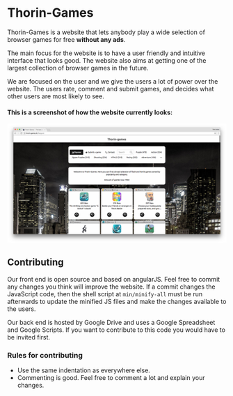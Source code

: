 # Thorin-Games
Thorin-Games is a website that lets anybody play a wide selection of browser games for free **without any ads**.

The main focus for the website is to have a user friendly and intuitive interface that looks good. The website also aims at getting one of the largest collection of browser games in the future.

We are focused on the user and we give the users a lot of power over the website. The users rate, comment and submit games, and decides what other users are most likely to see.

#### This is a screenshot of how the website currently looks:
![alt text](src/img/screenshot.png?raw=true "Screenshot")

## Contributing
Our front end is open source and based on angularJS. Feel free to commit any changes you think will improve the website. If a commit changes the JavaScript code, then the shell script at `min/minify-all` must be run afterwards to update the minified JS files and make the changes available to the users.

Our back end is hosted by Google Drive and uses a Google Spreadsheet and Google Scripts. If you want to contribute to this code you would have to be invited first.

### Rules for contributing
- Use the same indentation as everywhere else.
- Commenting is good. Feel free to comment a lot and explain your changes.
